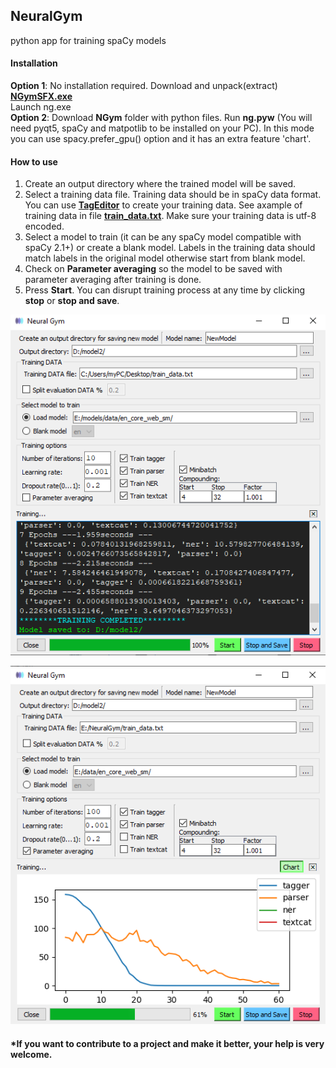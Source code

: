 ## NeuralGym
python app for training spaCy models
#### Installation
**Option 1**: No installation required.
Download and unpack(extract) [**NGymSFX.exe**](https://github.com/d5555/NeuralGym/raw/master/NGymSFX.exe)<br/>
Launch ng.exe <br/>
**Option 2**: Download **NGym** folder with python files. Run **ng.pyw** (You will need pyqt5, spaCy and matpotlib to be installed on your PC). In this mode you can use spacy.prefer_gpu() option and it has an extra feature 'chart'.<br/>
#### How to use
1. Create an output directory where the trained model will be saved.<br/>
2. Select a training data file. Training data should be in spaCy data format. You can use [**TagEditor**](https://github.com/d5555/TagEditor) to create your training data. See axample of training data in file [**train_data.txt**](train_data.txt). Make sure your training data is utf-8 encoded.<br/> 
3. Select a model to train (it can be any spaCy model compatible with spaCy 2.1+) or create a blank model. Labels in the training data should match labels in the original model otherwise start from blank model.<br/>
4. Check on **Parameter averaging** so the model to be saved with parameter averaging after training is done.
5. Press **Start**. You can disrupt training process at any time by clicking **stop** or **stop and save**. 

![alt text](https://github.com/d5555/NeuralGym/blob/master/NGym.png)

![alt text](https://github.com/d5555/NeuralGym/blob/master/NGymChart.png)


#### *If you want to contribute to a project and make it better, your help is very welcome.
